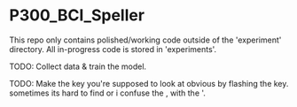 # P300_BCI_Speller

This repo only contains polished/working code outside of the 'experiment' directory. All in-progress code is stored in 'experiments'.

TODO: Collect data & train the model.

TODO: Make the key you're supposed to look at obvious by flashing the key. sometimes its hard to find or i confuse the , with the '.
